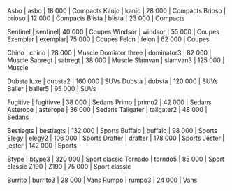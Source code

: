 Asbo | asbo | 18 000 | Compacts
Kanjo | kanjo | 28 000 | Compacts
Brioso | brioso | 12 000 | Compacts
Blista | blista | 23 000 | Compacts

Sentinel | sentinel| 40 000 | Coupes
Windsor | windsor | 55 000 | Coupes
Exemplar | exemplar| 75 000 | Coupes
Felon | felon | 62 000 | Coupes

Chino | chino | 28 000 | Muscle
Domiator three | dominator3 | 82 000 | Muscle
Sabregt | sabregt | 38 000 | Muscle
Slamvan | slamvan3 | 125 000 | Muscle

Dubsta luxe | dubsta2 | 160 000 | SUVs
Dubsta | dubsta | 120 000 | SUVs
Baller | baller5 | 95 000 | SUVs

Fugitive | fugitivve | 38 000 | Sedans
Primo | primo2 | 42 000 | Sedans
Asterope | asterope | 36 000 | Sedans
Tailgater | tailgater2 | 48 000 | Sedans

Bestiagts | bestiagts | 132 000 | Sports
Buffalo | buffalo | 98 000 | Sports
Elegy | elegy2 | 106 000 | Sports
Drafter | drafter | 178 000 | Sports
Jester | jester | 142 000 | Sports

Btype | btype3 | 320 000 | Sport classic
Tornado | torndo5 | 85 000 | Sport classic
Z190 | Z190 | 75 000 | Sport classic

Burrito | burrito3 | 28 000 | Vans
Rumpo | rumpo3 | 24 000 | Vans
